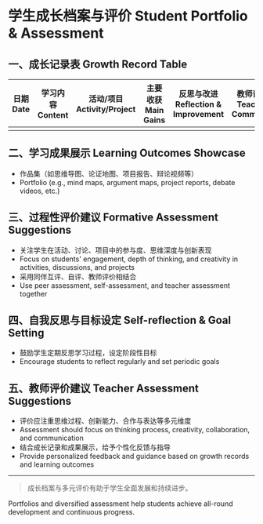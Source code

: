 # 学生成长档案与评价 Student Portfolio & Assessment

## 一、成长记录表 Growth Record Table

| 日期 Date | 学习内容 Content | 活动/项目 Activity/Project | 主要收获 Main Gains | 反思与改进 Reflection & Improvement | 教师评价 Teacher Comments |
|-----------|----------------|--------------------------|--------------------|-------------------------------|--------------------------|
|           |                |                          |                    |                               |                          |

## 二、学习成果展示 Learning Outcomes Showcase
- 作品集（如思维导图、论证地图、项目报告、辩论视频等）
- Portfolio (e.g., mind maps, argument maps, project reports, debate videos, etc.)

## 三、过程性评价建议 Formative Assessment Suggestions
- 关注学生在活动、讨论、项目中的参与度、思维深度与创新表现
- Focus on students' engagement, depth of thinking, and creativity in activities, discussions, and projects
- 采用同伴互评、自评、教师评价相结合
- Use peer assessment, self-assessment, and teacher assessment together

## 四、自我反思与目标设定 Self-reflection & Goal Setting
- 鼓励学生定期反思学习过程，设定阶段性目标
- Encourage students to reflect regularly and set periodic goals

## 五、教师评价建议 Teacher Assessment Suggestions
- 评价应注重思维过程、创新能力、合作与表达等多元维度
- Assessment should focus on thinking process, creativity, collaboration, and communication
- 结合成长记录和成果展示，给予个性化反馈与指导
- Provide personalized feedback and guidance based on growth records and learning outcomes

---

> 成长档案与多元评价有助于学生全面发展和持续进步。

Portfolios and diversified assessment help students achieve all-round development and continuous progress. 